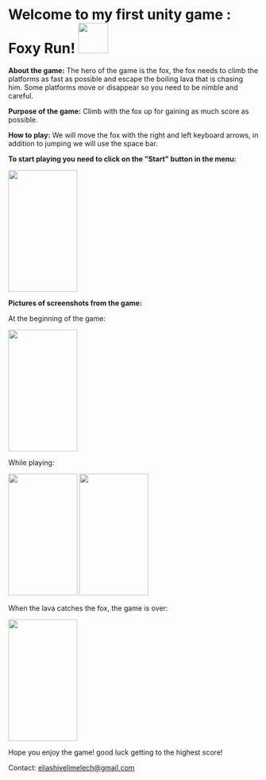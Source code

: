 # Welcome to my first unity game : Foxy Run!    <img src="https://user-images.githubusercontent.com/58138902/136688840-6d7fb72e-ffb2-4395-93f5-8dc1accf824e.png" width="60" height="61">   


**About the game:**  The hero of the game is the fox, the fox needs to climb the platforms as fast as possible and escape the boiling lava that is chasing him.
Some platforms move or disappear so you need to be nimble and careful.  


**Purpose of the game:** Climb with the fox up for gaining as much score as possible. 


**How to play:** We will move the fox with the right and left keyboard arrows, in addition to jumping we will use the space bar.  


**To start playing you need to click on the "Start" button in the menu:**  

<img src="https://user-images.githubusercontent.com/58138902/136676806-a3e54fcd-a375-4264-94f3-0b179e19036b.png" width="139" height="245">  


**Pictures of screenshots from the game:**

At the beginning of the game:

<img src="https://user-images.githubusercontent.com/58138902/136687597-00fa3a62-fd22-4a9d-8ad3-3072b3b9d102.png" width="139" height="245"> 

While playing: 

<img src="https://user-images.githubusercontent.com/58138902/136687640-f3867065-9d89-4976-9c63-6cb692dea55c.jpg" width="139" height="245">  <img src="https://user-images.githubusercontent.com/58138902/136689306-0f16221d-56d4-43e9-a4c3-fd1d44045472.png" width="139" height="245"> 

When the lava catches the fox, the game is over:

<img src="https://user-images.githubusercontent.com/58138902/136689360-6866cc03-8f53-4587-92f1-6e9b229bf086.png" width="139" height="245"> 


Hope you enjoy the game! good luck getting to the highest score!

Contact: eliashivelimelech@gmail.com


     






